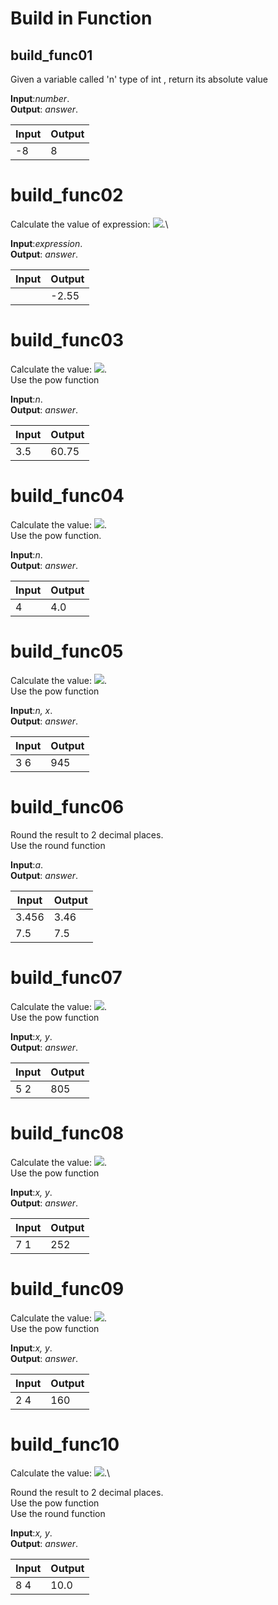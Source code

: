 # Build in Function

## build_func01

Given a variable called 'n' type of int , return its absolute value

**Input**:*number*.\
**Output**: *answer*.

|   **Input**   |   **Output**    |
|---------------|-----------------|
|-8             |8                |

# build_func02

Calculate the value of expression:  <img src="https://latex.codecogs.com/gif.latex?\3(\frac{7}{5}-\frac{9}{4})">.\


**Input**:*expression*.\
**Output**: *answer*.

|   **Input**   |   **Output**    |
|---------------|-----------------|
|               |-2.55            |

# build_func03

Calculate the value:  <img src="https://latex.codecogs.com/gif.latex?\3(n+1)^{2}">.\
Use the pow function

**Input**:*n*.\
**Output**: *answer*.

|   **Input**   |   **Output**    |
|---------------|-----------------|
|3.5           |60.75            |

# build_func04

Calculate the value: <img src="https://latex.codecogs.com/gif.latex?\(\frac{2+n}{3})^{2}">.\
Use the pow function.

**Input**:*n*.\
**Output**: *answer*.

|   **Input**   |   **Output**    |
|---------------|-----------------|
|4              |4.0              |

# build_func05


Calculate the value: <img src="https://latex.codecogs.com/gif.latex?\(x^{n}+n^{x})">.\
Use the pow function

**Input**:*n, x*.\
**Output**: *answer*.

|   **Input**   |   **Output**    |
|---------------|-----------------|
|3 6            |945              |

# build_func06


Round the result to 2 decimal places.\
Use the round function

**Input**:*a*.\
**Output**: *answer*.

|   **Input**   |   **Output**    |
|---------------|-----------------|
|3.456          |3.46             |
|7.5            |7.5             |

# build_func07

Calculate the value: <img src="https://latex.codecogs.com/gif.latex?\(x^{2}+6x^{3}+3xy)">.\
Use the pow function

**Input**:*x, y*.\
**Output**: *answer*.

|   **Input**   |   **Output**    |
|---------------|-----------------|
|5 2            |805              |

# build_func08

Calculate the value: <img src="https://latex.codecogs.com/gif.latex?\5x^{2}y^{3}+xy^{2}">.\
Use the pow function

**Input**:*x, y*.\
**Output**: *answer*.

|   **Input**   |   **Output**    |
|---------------|-----------------|
|7 1            |252              |

# build_func09

Calculate the value: <img src="https://latex.codecogs.com/gif.latex?\2(y^{3}+x^{2}y)">.\
Use the pow function

**Input**:*x, y*.\
**Output**: *answer*.

|   **Input**   |   **Output**    |
|---------------|-----------------|
|2 4            |160              |

# build_func10

Calculate the value: <img src="https://latex.codecogs.com/gif.latex?\3y^{\frac{1}{2}}+x^{\frac{2}{3}}">.\

Round the result to 2 decimal places.\
Use the pow function\
Use the round function

**Input**:*x, y*.\
**Output**: *answer*.

|   **Input**   |   **Output**    |
|---------------|-----------------|
|8 4            |10.0              |
